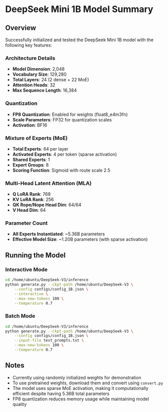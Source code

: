 # DeepSeek Mini 1B Model Summary

## Overview
Successfully initialized and tested the DeepSeek Mini 1B model with the following key features:

### Architecture Details
- **Model Dimension**: 2,048
- **Vocabulary Size**: 129,280
- **Total Layers**: 24 (2 dense + 22 MoE)
- **Attention Heads**: 32
- **Max Sequence Length**: 16,384

### Quantization
- **FP8 Quantization**: Enabled for weights (float8_e4m3fn)
- **Scale Parameters**: FP32 for quantization scales
- **Activation**: BF16

### Mixture of Experts (MoE)
- **Total Experts**: 64 per layer
- **Activated Experts**: 4 per token (sparse activation)
- **Shared Experts**: 1
- **Expert Groups**: 8
- **Scoring Function**: Sigmoid with route scale 2.5

### Multi-Head Latent Attention (MLA)
- **Q LoRA Rank**: 768
- **KV LoRA Rank**: 256
- **QK Rope/Nope Head Dim**: 64/64
- **V Head Dim**: 64

### Parameter Count
- **All Experts Instantiated**: ~5.36B parameters
- **Effective Model Size**: ~1.20B parameters (with sparse activation)

## Running the Model

### Interactive Mode
```bash
cd /home/ubuntu/DeepSeek-V3/inference
python generate.py --ckpt-path /home/ubuntu/DeepSeek-V3 \
    --config configs/config_1B.json \
    --interactive \
    --max-new-tokens 100 \
    --temperature 0.7
```

### Batch Mode
```bash
cd /home/ubuntu/DeepSeek-V3/inference
python generate.py --ckpt-path /home/ubuntu/DeepSeek-V3 \
    --config configs/config_1B.json \
    --input-file test_prompts.txt \
    --max-new-tokens 100 \
    --temperature 0.7
```

## Notes
- Currently using randomly initialized weights for demonstration
- To use pretrained weights, download them and convert using `convert.py`
- The model uses sparse MoE activation, making it computationally efficient despite having 5.36B total parameters
- FP8 quantization reduces memory usage while maintaining model quality
